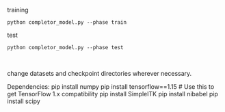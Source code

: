 training

```
python completor_model.py --phase train
```

test

```
python completor_model.py --phase test
```

<br>

change datasets and checkpoint directories wherever necessary.

Dependencies:
pip install numpy
pip install tensorflow==1.15  # Use this to get TensorFlow 1.x compatibility
pip install SimpleITK
pip install nibabel
pip install scipy

